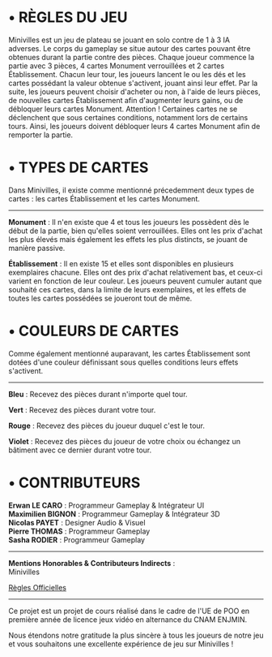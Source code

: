 # • RÈGLES DU JEU

Minivilles est un jeu de plateau se jouant en solo contre de 1 à 3 IA adverses. Le corps du gameplay se situe autour des cartes pouvant être obtenues durant la partie contre des pièces. Chaque joueur commence la partie avec 3 pièces, 4 cartes Monument verrouillées et 2 cartes Établissement. Chacun leur tour, les joueurs lancent le ou les dés et les cartes possédant la valeur obtenue s'activent, jouant ainsi leur effet. Par la suite, les joueurs peuvent choisir d'acheter ou non, à l'aide de leurs pièces, de nouvelles cartes Établissement afin d'augmenter leurs gains, ou de débloquer leurs cartes Monument. Attention ! Certaines cartes ne se déclenchent que sous certaines conditions, notamment lors de certains tours. Ainsi, les joueurs doivent débloquer leurs 4 cartes Monument afin de remporter la partie.

# • TYPES DE CARTES

Dans Minivilles, il existe comme mentionné précedemment deux types de cartes : les cartes Établissement et les cartes Monument.

-----

**Monument** : Il n'en existe que 4 et tous les joueurs les possèdent dès le début de la partie, bien qu'elles soient verrouillées. Elles ont les prix d'achat les plus élevés mais également les effets les plus distincts, se jouant de manière passive.

**Établissement** : Il en existe 15 et elles sont disponibles en plusieurs exemplaires chacune. Elles ont des prix d'achat relativement bas, et ceux-ci varient en fonction de leur couleur. Les joueurs peuvent cumuler autant que souhaité ces cartes, dans la limite de leurs exemplaires, et les effets de toutes les cartes possédées se joueront tout de même.

# • COULEURS DE CARTES

Comme également mentionné auparavant, les cartes Établissement sont dotées d'une couleur définissant sous quelles conditions leurs effets s'activent.

-----

**Bleu** : Recevez des pièces durant n'importe quel tour.  

**Vert** : Recevez des pièces durant votre tour.  

**Rouge** : Recevez des pièces du joueur duquel c'est le tour.  

**Violet** : Recevez des pièces du joueur de votre choix ou échangez un bâtiment avec ce dernier durant votre tour.  
  
# • CONTRIBUTEURS  
  
**Erwan LE CARO** : Programmeur Gameplay & Intégrateur UI  
**Maximilien BIGNON** : Programmeur Gameplay & Intégrateur 3D  
**Nicolas PAYET** : Designer Audio & Visuel  
**Pierre THOMAS** : Programmeur Gameplay  
**Sasha RODIER** : Programmeur Gameplay  
  
-----

**Mentions Honorables & Contributeurs Indirects** :  
Minivilles  
  
[Règles Officielles](https://ludos.brussels/ludo-luAPE/opac_css/doc_num.php?explnum_id=683)


-----

Ce projet est un projet de cours réalisé dans le cadre de l'UE de POO en première année de licence jeux vidéo en alternance du CNAM ENJMIN.

Nous étendons notre gratitude la plus sincère à tous les joueurs de notre jeu et vous souhaitons une excellente expérience de jeu sur Minivilles !
